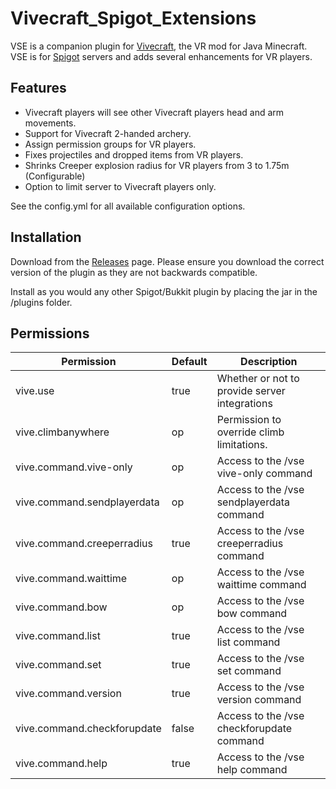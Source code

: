 # Vivecraft_Spigot_Extensions
VSE is a companion plugin for [Vivecraft](http://www.vivecraft.org), the VR mod for Java Minecraft. 
VSE is for [Spigot](https://www.spigotmc.org/) servers and adds several enhancements for VR players.

## Features
 - Vivecraft players will see other Vivecraft players head and arm movements.
 - Support for Vivecraft 2-handed archery.
 - Assign permission groups for VR players.
 - Fixes projectiles and dropped items from VR players.
 - Shrinks Creeper explosion radius for VR players from 3 to 1.75m (Configurable)
 - Option to limit server to Vivecraft players only.

See the config.yml for all available configuration options.

## Installation
Download from the [Releases](https://github.com/jrbudda/Vivecraft_Spigot_Extensions/releases) page. Please ensure you download the correct version of the plugin as they are not backwards compatible.

Install as you would any other Spigot/Bukkit plugin by placing the jar in the /plugins folder. 

## Permissions

Permission                  | Default   | Description
----------------------------|-----------|----------------------------------------------
vive.use                    | true      | Whether or not to provide server integrations
vive.climbanywhere          | op        | Permission to override climb limitations.
vive.command.vive-only      | op        | Access to the /vse vive-only command
vive.command.sendplayerdata | op        | Access to the /vse sendplayerdata command
vive.command.creeperradius  | true      | Access to the /vse creeperradius command
vive.command.waittime       | op        | Access to the /vse waittime command
vive.command.bow            | op        | Access to the /vse bow command
vive.command.list           | true      | Access to the /vse list command
vive.command.set            | true      | Access to the /vse set command
vive.command.version        | true      | Access to the /vse version command
vive.command.checkforupdate | false     | Access to the /vse checkforupdate command
vive.command.help           | true      | Access to the /vse help command